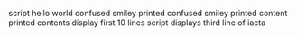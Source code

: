script hello world
confused smiley printed
confused smiley printed
content printed
contents display
first 10 lines 
script displays third line of iacta
